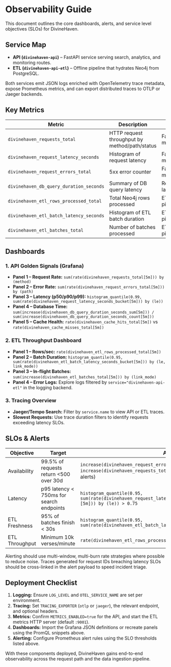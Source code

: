 # Observability Guide

This document outlines the core dashboards, alerts, and service level objectives (SLOs) for DivineHaven.

## Service Map

* **API (`divinehaven-api`)** – FastAPI service serving search, analytics, and monitoring routes.
* **ETL (`divinehaven-api-etl`)** – Offline pipeline that hydrates Neo4j from PostgreSQL.

Both services emit JSON logs enriched with OpenTelemetry trace metadata, expose Prometheus metrics, and can
export distributed traces to OTLP or Jaeger backends.

## Key Metrics

| Metric | Description | Source |
| --- | --- | --- |
| `divinehaven_requests_total` | HTTP request throughput by method/path/status | FastAPI middleware |
| `divinehaven_request_latency_seconds` | Histogram of request latency | FastAPI middleware |
| `divinehaven_request_errors_total` | 5xx error counter | FastAPI middleware |
| `divinehaven_db_query_duration_seconds` | Summary of DB query latency | Repository layer |
| `divinehaven_etl_rows_processed_total` | Total Neo4j rows processed | ETL pipeline |
| `divinehaven_etl_batch_latency_seconds` | Histogram of ETL batch duration | ETL pipeline |
| `divinehaven_etl_batches_total` | Number of batches processed | ETL pipeline |

## Dashboards

### 1. API Golden Signals (Grafana)

* **Panel 1 – Request Rate:** `sum(rate(divinehaven_requests_total[5m])) by (method)`
* **Panel 2 – Error Rate:** `sum(rate(divinehaven_request_errors_total[5m])) by (path)`
* **Panel 3 – Latency (p50/p90/p99):** `histogram_quantile(0.99, sum(rate(divinehaven_request_latency_seconds_bucket[5m])) by (le))`
* **Panel 4 – Database Time:** `sum(increase(divinehaven_db_query_duration_seconds_sum[5m])) / sum(increase(divinehaven_db_query_duration_seconds_count[5m]))`
* **Panel 5 – Cache Health:** `rate(divinehaven_cache_hits_total[5m])` vs `rate(divinehaven_cache_misses_total[5m])`

### 2. ETL Throughput Dashboard

* **Panel 1 – Rows/sec:** `rate(divinehaven_etl_rows_processed_total[5m])`
* **Panel 2 – Batch Duration:** `histogram_quantile(0.95, sum(rate(divinehaven_etl_batch_latency_seconds_bucket[5m])) by (le, link_mode))`
* **Panel 3 – In-flight Batches:** `sum(increase(divinehaven_etl_batches_total[5m])) by (link_mode)`
* **Panel 4 – Error Logs:** Explore logs filtered by `service="divinehaven-api-etl"` in the logging backend.

### 3. Tracing Overview

* **Jaeger/Tempo Search:** Filter by `service.name` to view API or ETL traces.
* **Slowest Requests:** Use trace duration filters to identify requests exceeding latency SLOs.

## SLOs & Alerts

| Objective | Target | Alert Rule |
| --- | --- | --- |
| Availability | 99.5% of requests return <500 over 30d | `increase(divinehaven_request_errors_total[1h]) / increase(divinehaven_requests_total[1h]) > 0.005` (multi-window burn alerts) |
| Latency | p95 latency < 750ms for search endpoints | `histogram_quantile(0.95, sum(rate(divinehaven_request_latency_seconds_bucket{path=~"/v1/search.*"}[5m])) by (le)) > 0.75` |
| ETL Freshness | 95% of batches finish < 30s | `histogram_quantile(0.95, sum(rate(divinehaven_etl_batch_latency_seconds_bucket[5m])) by (le)) > 30` |
| ETL Throughput | Minimum 10k verses/minute | `rate(divinehaven_etl_rows_processed_total[5m]) < 10000` |

Alerting should use multi-window, multi-burn rate strategies where possible to reduce noise. Traces generated for
request IDs breaching latency SLOs should be cross-linked in the alert payload to speed incident triage.

## Deployment Checklist

1. **Logging:** Ensure `LOG_LEVEL` and `OTEL_SERVICE_NAME` are set per environment.
2. **Tracing:** Set `TRACING_EXPORTER` (`otlp` or `jaeger`), the relevant endpoint, and optional headers.
3. **Metrics:** Confirm `METRICS_ENABLED=true` for the API, and start the ETL metrics HTTP server (default `:9001`).
4. **Dashboards:** Import the Grafana JSON definitions or recreate panels using the PromQL snippets above.
5. **Alerting:** Configure Prometheus alert rules using the SLO thresholds listed above.

With these components deployed, DivineHaven gains end-to-end observability across the request path and the data ingestion pipeline.
